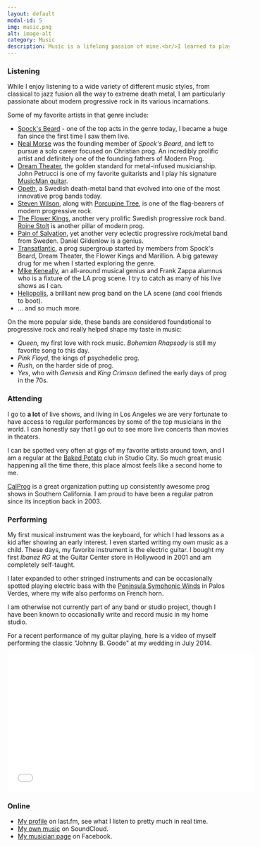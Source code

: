 ```yaml
---
layout: default
modal-id: 5
img: music.png
alt: image-alt
category: Music
description: Music is a lifelong passion of mine.<br/>I learned to play keyboards as a kid, then later taught myself guitar and bass.
---
```


### Listening
While I enjoy listening to a wide variety of different music styles, from classical to jazz fusion all the way to extreme death metal, I am particularly passionate about modern progressive rock in its various incarnations.

Some of my favorite artists in that genre include:

* [Spock's Beard](http://www.spocksbeard.com/) - one of the top acts in the genre today, I became a huge fan since the first time I saw them live.
* [Neal Morse](http://www.nealmorse.com/) was the founding member of *Spock's Beard*, and left to pursue a solo career focused on Christian prog. An incredibly prolific artist and definitely one of the founding fathers of Modern Prog.
* [Dream Theater](http://www.dreamtheater.net), the golden standard for metal-infused musicianship. John Petrucci is one of my favorite guitarists and I play his signature [MusicMan guitar](http://www.music-man.com/instruments/guitars/john-petrucci.html).
* [Opeth](http://www.opeth.com), a Swedish death-metal band that evolved into one of the most innovative prog bands today.
* [Steven Wilson](http://wwww.stevenwilson.com), along with [Porcupine Tree](http://www.porcupinetree.com/), is one of the flag-bearers of modern progressive rock.
* [The Flower Kings](http://www.flowerkings.se), another very prolific Swedish progressive rock band. [Roine Stolt](http://en.wikipedia.org/wiki/Roine_Stolt) is another pillar of modern prog.
* [Pain of Salvation](http://www.painofsalvation.com), yet another very eclectic progressive rock/metal band from Sweden. Daniel Gildenlow is a genius.
* [Transatlantic](http://www.transatlanticweb.com), a prog supergroup started by members from Spock's Beard, Dream Theater, the Flower Kings and Marillion. A big gateway drug for me when I started exploring the genre.
* [Mike Keneally](http://www.keneally.com/), an all-around musical genius and Frank Zappa alumnus who is a fixture of the LA prog scene. I try to catch as many of his live shows as I can.
* [Heliopolis](https://www.facebook.com/HeliopolisLAProg), a brilliant new prog band on the LA scene (and cool friends to boot).
* ... and so much more.

On the more popular side, these bands are considered foundational to progressive rock and really helped shape my taste in music:

* *Queen*, my first love with rock music. *Bohemian Rhapsody* is still my favorite song to this day.
* *Pink Floyd*, the kings of psychedelic prog.
* *Rush*, on the harder side of prog.
* *Yes*, who with *Genesis* and *King Crimson* defined the early days of prog in the 70s.


### Attending
I go to **a lot** of live shows, and living in Los Angeles we are very fortunate to have access to regular performances by some of the top musicians in the world. I can honestly say that I go out to see more live concerts than movies in theaters.

I can be spotted very often at gigs of my favorite artists around town, and I am a regular at the [Baked Potato](http://www.thebakedpotato.com/) club in Studio City. So much great music happening all the time there, this place almost feels like a second home to me.

[CalProg](http://www.calprog.com/) is a great organization putting up consistently awesome prog shows in Southern California. I am proud to have been a regular patron since its inception back in 2003.

### Performing
My first musical instrument was the keyboard, for which I had lessons as a kid after showing an early interest. I even started writing my own music as a child.
These days, my favorite instrument is the electric guitar. I bought my first *Ibanez RG* at the Guitar Center store in Hollywood in 2001 and am completely self-taught. 

I later expanded to other stringed instruments and can be occasionally spotted playing electric bass with the [Peninsula Symphonic Winds](https://www.facebook.com/peninsulawinds) in Palos Verdes, where my wife also performs on French horn.

I am otherwise not currently part of any band or studio project, though I have been known to occasionally write and record music in my home studio.

For a recent performance of my guitar playing, here is a video of myself performing the classic "Johnny B. Goode" at my wedding in July 2014.

<iframe width="560" height="315" src="//www.youtube.com/embed/SZGYcIKJ55k" frameborder="0" allowfullscreen></iframe>

### Online

* [My profile](http://www.last.fm/user/megascargot) on last.fm, see what I listen to pretty much in real time.
* [My own music](https://soundcloud.com/stephanepeter) on SoundCloud.
* [My musician page](http://facebook.com/StephanePeterMusic) on Facebook.

